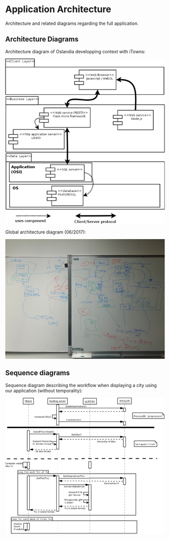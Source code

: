 # Application Architecture 

Architecture and related diagrams regarding the full application.


## Architecture Diagrams

Architecture diagram of Oslandia developping context with iTowns:

![Sketchy iTowns usage/developing  context](Diagrams/OslandiaiTown2Context.png)

Global architecture diagram (06/2017):

![](Pictures/2017_06_Architecture_prospective.jpg)


## Sequence diagrams

Sequence diagram describing the workflow when displaying a city using our application (without temporality):

![](Diagrams/SequenceDisplayCity.png)

